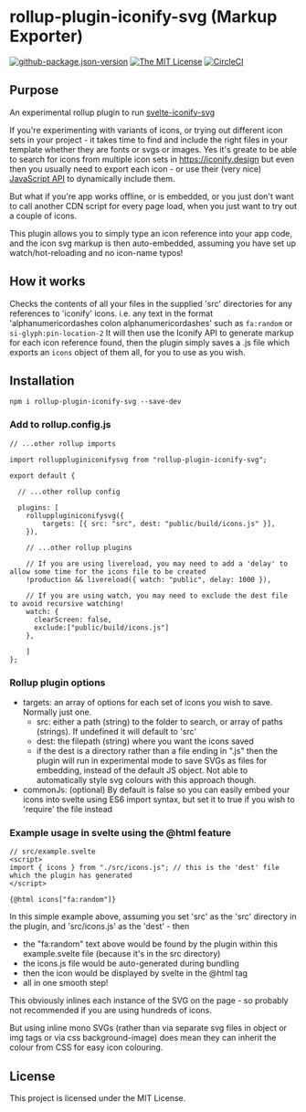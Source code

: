 # rollup-plugin-iconify-svg (Markup Exporter)

[![github-package.json-version](https://img.shields.io/github/package-json/v/Swiftaff/rollup-plugin-iconify-svg?style=social&logo=github)](https://github.com/Swiftaff/rollup-plugin-iconify-svg) [![The MIT License](https://img.shields.io/badge/license-MIT-orange.svg?style=flat-square)](http://opensource.org/licenses/MIT)
[![CircleCI](https://circleci.com/gh/Swiftaff/rollup-plugin-iconify-svg.svg?style=svg)](https://circleci.com/gh/Swiftaff/rollup-plugin-iconify-svg)

## Purpose

An experimental rollup plugin to run [svelte-iconify-svg](https://github.com/Swiftaff/svelte-iconify-svg)

If you're experimenting with variants of icons, or trying out different icon sets in your project - it takes time to find and include the right files in your template whether they are fonts or svgs or images. Yes it's greate to be able to search for icons from multiple icon sets in https://iconify.design but even then you usually need to export each icon - or use their (very nice) [JavaScript API](https://docs.iconify.design/sources/api/) to dynamically include them.

But what if you're app works offline, or is embedded, or you just don't want to call another CDN script for every page load, when you just want to try out a couple of icons.

This plugin allows you to simply type an icon reference into your app code, and the icon svg markup is then auto-embedded, assuming you have set up watch/hot-reloading and no icon-name typos!

## How it works

Checks the contents of all your files in the supplied 'src' directories for any references to 'iconify' icons.
i.e. any text in the format 'alphanumericordashes colon alphanumericordashes' such as `fa:random` or `si-glyph:pin-location-2`
It will then use the Iconify API to generate markup for each icon reference found, then the plugin simply saves a .js file which exports an `icons` object of them all, for you to use as you wish.

## Installation

```
npm i rollup-plugin-iconify-svg --save-dev
```

### Add to rollup.config.js

```
// ...other rollup imports

import rolluppluginiconifysvg from "rollup-plugin-iconify-svg";

export default {

  // ...other rollup config

  plugins: [
    rolluppluginiconifysvg({
        targets: [{ src: "src", dest: "public/build/icons.js" }],
    }),

    // ...other rollup plugins

    // If you are using livereload, you may need to add a 'delay' to allow some time for the icons file to be created
    !production && livereload({ watch: "public", delay: 1000 }),

    // If you are using watch, you may need to exclude the dest file to avoid recursive watching!
    watch: {
      clearScreen: false,
      exclude:["public/build/icons.js"]
    },

    ]
};

```

### Rollup plugin options

-   targets: an array of options for each set of icons you wish to save. Normally just one.
    -   src: either a path (string) to the folder to search, or array of paths (strings). If undefined it will default to 'src'
    -   dest: the filepath (string) where you want the icons saved
    -   if the dest is a directory rather than a file ending in ".js" then the plugin will run in experimental mode to save SVGs as files for embedding, instead of the default JS object. Not able to automatically style svg colours with this approach though.
-   commonJs: (optional) By default is false so you can easily embed your icons into svelte using ES6 import syntax, but set it to true if you wish to 'require' the file instead

### Example usage in svelte using the @html feature

```
// src/example.svelte
<script>
import { icons } from "./src/icons.js"; // this is the 'dest' file which the plugin has generated
</script>

{@html icons["fa:random"]}
```

In this simple example above, assuming you set 'src' as the 'src' directory in the plugin, and 'src/icons.js' as the 'dest' - then

-   the "fa:random" text above would be found by the plugin within this example.svelte file (because it's in the src directory)
-   the icons.js file would be auto-generated during bundling
-   then the icon would be displayed by svelte in the @html tag
-   all in one smooth step!

This obviously inlines each instance of the SVG on the page - so probably not recommended if you are using hundreds of icons.

But using inline mono SVGs (rather than via separate svg files in object or img tags or via css background-image) does mean they can inherit the colour from CSS for easy icon colouring.

## License

This project is licensed under the MIT License.

